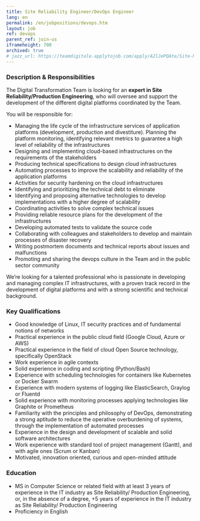 ```yaml
---
title: Site Reliability Engineer/DevOps Engineer
lang: en
permalink: /en/jobpositions/devops.htm
layout: job
ref: devops
parent_ref: join-us
iframeheight: 700
archived: true
# jazz_url: https://teamdigitale.applytojob.com/apply/A2lJePQAte/Site-Reliability-Engineer-DevOps-Engineer
---
```


### Description & Responsibilities
The Digital Transformation Team is looking for an **expert in Site Reliability/Production Engineering**, who will oversee and support the development of the different digital platforms coordinated by the Team.

You will be responsible for:
- Managing the life cycle of the infrastructure services of application platforms (development, production and divestiture). Planning the platform monitoring, identifying relevant metrics to guarantee a high level of reliability of the infrastructures
- Designing and implementing cloud-based infrastructures on the requirements of the stakeholders
- Producing technical specifications to design cloud infrastructures
- Automating processes to improve the scalability and reliability of the application platforms
- Activities for security hardening on the cloud infrastructures
- Identifying and prioritizing the technical debt to eliminate
- Identifying and proposing alternative technologies to develop implementations with a higher degree of scalability
- Coordinating activities to solve complex technical issues
- Providing reliable resource plans for the development of the infrastructures
- Developing automated tests to validate the source code
- Collaborating with colleagues and stakeholders to develop and maintain processes of disaster recovery
- Writing postmortem documents and technical reports about issues and malfunctions
- Promoting and sharing the devops culture in the Team and in the public sector community

We’re looking for a talented professional who is passionate in developing and managing complex IT infrastructures, with a proven track record in the development of digital platforms and with a strong scientific and technical background.


### Key Qualifications
- Good knowledge of Linux, IT security practices and of fundamental notions of networks
- Practical experience in the public cloud field (Google Cloud, Azure or AWS)
- Practical experience in the field of cloud Open Source technology, specifically OpenStack
- Work experience in agile contexts
- Solid experience in coding and scripting (Python/Bash)
- Experience with scheduling technologies for containers like Kubernetes or Docker Swarm
- Experience with modern systems of logging like ElasticSearch, Graylog or Fluentd
- Solid experience with monitoring processes applying technologies like Graphite or Prometheus
- Familiarity with the principles and philosophy of DevOps, demonstrating a strong aptitude to reduce the operative overburdening of systems, through the implementation of automated processes
- Experience in the design and development of scalable and solid software architectures
- Work experience with standard tool of project management (Gantt), and with agile ones (Scrum or Kanban)
- Motivated, innovation oriented, curious and open-minded attitude



### Education
- MS in Computer Science or related field with at least 3 years of experience in the IT industry as Site Reliability/ Production Engineering, or, in the absence of a degree, +5 years of experience in the IT industry as Site Reliability/ Production Engineering
- Proficiency in English




